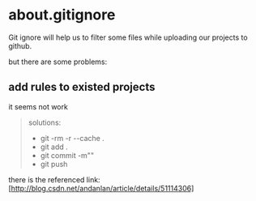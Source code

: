 about.gitignore
=====================

Git ignore will help us to filter some files while uploading our projects to github.

but there are some problems:

## add rules to existed projects
it seems not work

>solutions:
>
>* git -rm -r --cache .
>* git add .
>* git commit -m""
>* git push

there is the referenced link:[http://blog.csdn.net/andanlan/article/details/51114306]


